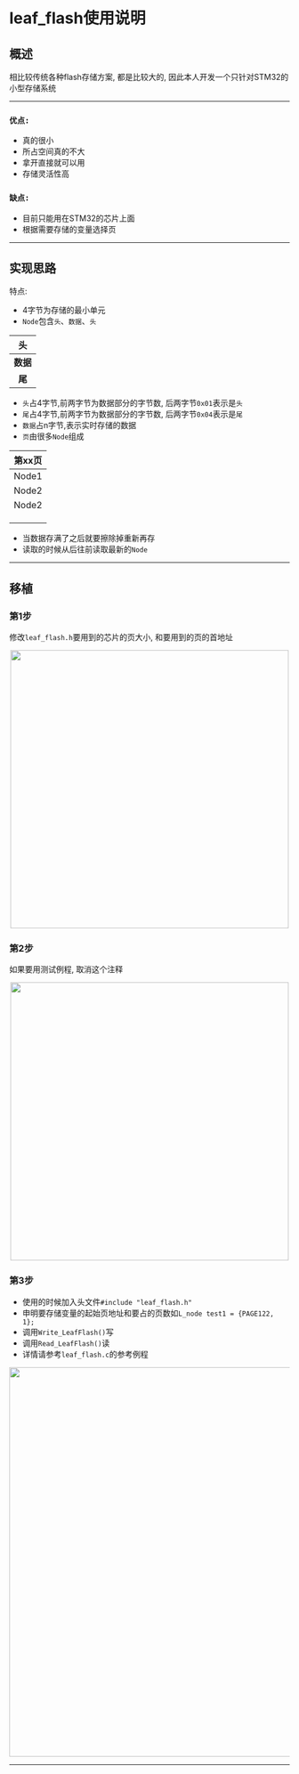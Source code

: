 # leaf_flash使用说明

## 概述

相比较传统各种flash存储方案, 都是比较大的, 因此本人开发一个只针对STM32的小型存储系统

---

### `优点:`

* 真的很小
* 所占空间真的不大
* 拿开直接就可以用
* 存储灵活性高

### `缺点:`

* 目前只能用在STM32的芯片上面
* 根据需要存储的变量选择页

---

## 实现思路

特点:

* 4字节为存储的最小单元
* `Node`包含`头`、`数据`、`头`

|头|
|:-:|
|**数据**|
|**尾**|

* `头`占4字节,前两字节为数据部分的字节数, 后两字节`0x01`表示是`头`
* `尾`占4字节,前两字节为数据部分的字节数, 后两字节`0x04`表示是`尾`
* `数据`占n字节,表示实时存储的数据
* `页`由很多`Node`组成

|第xx页|
|:-:|
|Node1|
|Node2|
|Node2|
||
||
||

* 当数据存满了之后就要擦除掉重新再存
* 读取的时候从后往前读取最新的`Node`

---

## 移植

### 第1步

修改`leaf_flash.h`要用到的芯片的页大小, 和要用到的页的首地址

<div align=center>
<img width="500" src="https://github.com/leafguo/leaf_flash/blob/master/image/1.png?raw=true"/>
</div>

### 第2步

如果要用测试例程, 取消这个注释

<div align=center>
<img width="500" src="https://github.com/leafguo/leaf_flash/blob/master/image/2.png?raw=true"/>
</div>

### 第3步

* 使用的时候加入头文件`#include "leaf_flash.h"`
* 申明要存储变量的起始页地址和要占的页数如`L_node test1 = {PAGE122, 1};`
* 调用`Write_LeafFlash()`写
* 调用`Read_LeafFlash()`读
* 详情请参考`leaf_flash.c`的参考例程

<div align=center>
<img width="700" src="https://github.com/leafguo/leaf_flash/blob/master/image/3.png?raw=true"/>
</div>

---
